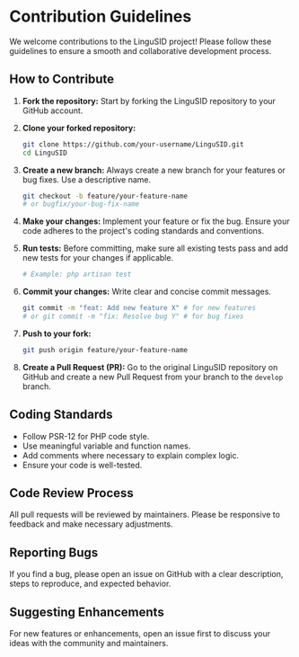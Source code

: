 # Contribution Guidelines

We welcome contributions to the LinguSID project! Please follow these guidelines to ensure a smooth and collaborative development process.

## How to Contribute

1.  **Fork the repository:** Start by forking the LinguSID repository to your GitHub account.

2.  **Clone your forked repository:**

    ```bash
    git clone https://github.com/your-username/LinguSID.git
    cd LinguSID
    ```

3.  **Create a new branch:** Always create a new branch for your features or bug fixes. Use a descriptive name.

    ```bash
    git checkout -b feature/your-feature-name
    # or bugfix/your-bug-fix-name
    ```

4.  **Make your changes:** Implement your feature or fix the bug. Ensure your code adheres to the project's coding standards and conventions.

5.  **Run tests:** Before committing, make sure all existing tests pass and add new tests for your changes if applicable.

    ```bash
    # Example: php artisan test
    ```

6.  **Commit your changes:** Write clear and concise commit messages.

    ```bash
    git commit -m "feat: Add new feature X" # for new features
    # or git commit -m "fix: Resolve bug Y" # for bug fixes
    ```

7.  **Push to your fork:**

    ```bash
    git push origin feature/your-feature-name
    ```

8.  **Create a Pull Request (PR):** Go to the original LinguSID repository on GitHub and create a new Pull Request from your branch to the `develop` branch.

## Coding Standards

*   Follow PSR-12 for PHP code style.
*   Use meaningful variable and function names.
*   Add comments where necessary to explain complex logic.
*   Ensure your code is well-tested.

## Code Review Process

All pull requests will be reviewed by maintainers. Please be responsive to feedback and make necessary adjustments.

## Reporting Bugs

If you find a bug, please open an issue on GitHub with a clear description, steps to reproduce, and expected behavior.

## Suggesting Enhancements

For new features or enhancements, open an issue first to discuss your ideas with the community and maintainers.
